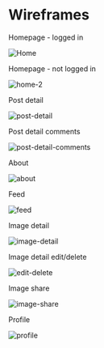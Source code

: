 # Wireframes

Homepage - logged in

![Home](media/images/screenshots/home-wf.png)

Homepage - not logged in

![home-2](media/images/screenshots/post-view.png)

Post detail

![post-detail](media/images/screenshots/post-detail-wf1.png)

Post detail comments

![post-detail-comments](media/images/screenshots/post-detail-wf2.png)

About

![about](media/images/screenshots/about-wf.png)

Feed

![feed](media/images/screenshots/feed-wf.png)

Image detail

![image-detail](media/images/screenshots/image-detail-wf.png)

Image detail edit/delete

![edit-delete](media/images/screenshots/image-edit-wf.png)

Image share

![image-share](media/images/screenshots/user-upload-wf.png)

Profile

![profile](media/images/screenshots/profile-wf.png)